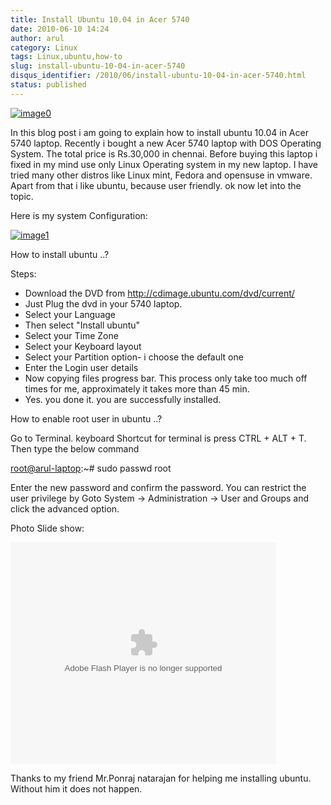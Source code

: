 ```yaml
---
title: Install Ubuntu 10.04 in Acer 5740
date: 2010-06-10 14:24
author: arul
category: Linux
tags: Linux,ubuntu,how-to
slug: install-ubuntu-10-04-in-acer-5740
disqus_identifier: /2010/06/install-ubuntu-10-04-in-acer-5740.html
status: published
---
```


[![image0](http://lh6.ggpht.com/_X5tq9y9xv2s/TBE3MO5AjmI/AAAAAAAAAZI/_QfbEoEor1Q/s512/ubuntu-logo.gif)](http://picasaweb.google.com/lh/photo/H_Aajl3cxrd_q5qtDv82yRRU7417pzdLFPTzvmy2uw8?feat=blogger)

In this blog post i am going to explain how to install ubuntu 10.04 in
Acer 5740 laptop. Recently i bought a new Acer 5740 laptop with DOS
Operating System. The total price is Rs.30,000 in chennai. Before buying
this laptop i fixed in my mind use only Linux Operating system in my new
laptop. I have tried many other distros like Linux mint, Fedora and
opensuse in vmware. Apart from that i like ubuntu, because user
friendly. ok now let into the topic.

Here is my system Configuration:

[![image1](http://lh4.ggpht.com/_X5tq9y9xv2s/TBE14Tfh8zI/AAAAAAAAAY8/K-ABTQwXT-k/s512/Ubuntu-Sysinfo.png)](http://picasaweb.google.com/lh/photo/ZOz4KGlVExEFWymsd2pqvBRU7417pzdLFPTzvmy2uw8?feat=blogger)

How to install ubuntu ..?

Steps:

-   Download the DVD from <http://cdimage.ubuntu.com/dvd/current/>
-   Just Plug the dvd in your 5740 laptop.
-   Select your Language
-   Then select \"Install ubuntu\"
-   Select your Time Zone
-   Select your Keyboard layout
-   Select your Partition option- i choose the default one
-   Enter the Login user details
-   Now copying files progress bar. This process only take too much off
    times for me, approximately it takes more than 45 min.
-   Yes. you done it. you are successfully installed.

How to enable root user in ubuntu ..?

Go to Terminal. keyboard Shortcut for terminal is press CTRL + ALT + T.
Then type the below command

<div id="_mcePaste">

<root@arul-laptop>:\~# sudo passwd root

</div>
<div>

Enter the new password and confirm the password. You can restrict the
user privilege by Goto System -\> Administration -\> User and Groups and
click the advanced option.

</div>
<div>

Photo Slide show:

</div>
<div id="__ss_4468080" style="width: 425px; text-align: center;">
<object id="__sse4468080" classid="clsid:d27cdb6e-ae6d-11cf-96b8-444553540000" width="425" height="355" codebase="http://download.macromedia.com/pub/shockwave/cabs/flash/swflash.cab#version=6,0,40,0">
<embed id="__sse4468080" type="application/x-shockwave-flash" width="425" height="355" src="http://static.slidesharecdn.com/swf/ssplayer2.swf?doc=installing-acerodp4691&amp;stripped_title=installing-acerodp" name="__sse4468080" allowscriptaccess="always" allowfullscreen="true">
</embed>
</object>
</div>
<div>

Thanks to my friend Mr.Ponraj natarajan for helping me installing
ubuntu. Without him it does not happen.

</div>
